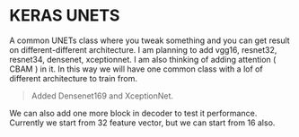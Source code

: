# KERAS UNETS

A common UNETs class where you tweak something and you can get result on different-different architecture. I am planning to add vgg16, resnet32, resnet34, densenet, xceptionnet. I am also thinking of adding attention ( CBAM ) in it. In this way we will have one common class with a lof of different architecture to train from.  

> Added Densenet169 and XceptionNet. 

We can also add one more block in decoder to test it performance. Currently we start from 32 feature vector, but we can start from 16 also. 